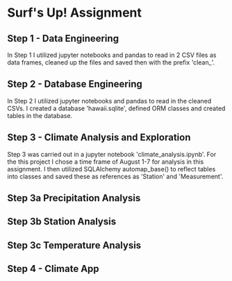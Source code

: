 <h1><b>Surf's Up! Assignment</h1></b>

<h2> Step 1 - Data Engineering </h2>

<p>In Step 1 I utilized jupyter notebooks and pandas to read in 2 CSV files as data frames, cleaned up the files and saved then with the prefix 'clean_'. </p>

<h2> Step 2 - Database Engineering </h2>

<p> In Step 2 I utilized jupyter notebooks and pandas to read in the cleaned CSVs. I created a database 'hawaii.sqlite', defined ORM classes and created tables in the database. </p>

<h2> Step 3 - Climate Analysis and Exploration </h2>

<p> Step 3 was carried out in a jupyter notebook 'climate_analysis.ipynb'. For the this project I chose a time frame of August 1-7 for analysis in this assignment. I then utilized SQLAlchemy automap_base() to reflect tables into classes and saved these as references as 'Station' and 'Measurement'. </p>

<h2> Step 3a Precipitation Analysis </h2>

<p>  </p>

<h2> Step 3b Station Analysis </h2>

<p>  </p>

<h2> Step 3c Temperature Analysis </h2>

<p>  </p>

<h2> Step 4 - Climate App </h2>

<p>  </p>
